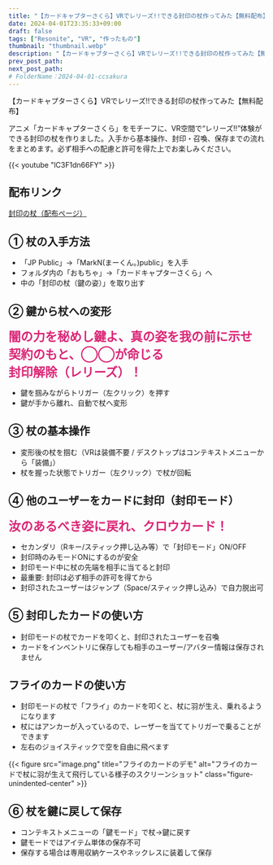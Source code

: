 ```yaml
---
title: "【カードキャプターさくら】VRでレリーズ!!できる封印の杖作ってみた【無料配布】"
date: 2024-04-01T23:35:33+09:00
draft: false
tags: ["Resonite", "VR", "作ったもの"]
thumbnail: "thumbnail.webp"
description: "【カードキャプターさくら】VRでレリーズ!!できる封印の杖作ってみた【無料配布】"
prev_post_path:
next_post_path:
# FolderName：2024-04-01-ccsakura
---
```


【カードキャプターさくら】VRでレリーズ!!できる封印の杖作ってみた【無料配布】

アニメ「カードキャプターさくら」をモチーフに、VR空間で“レリーズ!!”体験ができる封印の杖を作りました。入手から基本操作、封印・召喚、保存までの流れをまとめます。必ず相手への配慮と許可を得た上でお楽しみください。

{{< youtube "lC3F1dn66FY" >}}

## 配布リンク

<a href="https://uni-pocket.com/ja/items/5bb56b3c-b7b5-44d9-9f57-c8139712781a" class="dynamic-link-card"></a>
    <noscript>
        <p><a href="https://uni-pocket.com/ja/items/5bb56b3c-b7b5-44d9-9f57-c8139712781a">封印の杖（配布ページ）</a></p>
    </noscript>

## ① 杖の入手方法
- 「JP Public」→「MarkN(まーくん。)public」を入手
- フォルダ内の「おもちゃ」→「カードキャプターさくら」へ
- 中の「封印の杖（鍵の姿）」を取り出す

## ② 鍵から杖への変形
<div class="my-3 p-3 rounded-md text-center" style="color:#db2777; font-weight:700; font-size:1.5rem;">
闇の力を秘めし鍵よ、真の姿を我の前に示せ<br>契約のもと、◯◯が命じる<br>封印解除（レリーズ）！
</div>

- 鍵を掴みながらトリガー（左クリック）を押す
- 鍵が手から離れ、自動で杖へ変形

## ③ 杖の基本操作
- 変形後の杖を掴む（VRは装備不要 / デスクトップはコンテキストメニューから「装備」）
- 杖を握った状態でトリガー（左クリック）で杖が回転

## ④ 他のユーザーをカードに封印（封印モード）
<div class="my-3 p-3 rounded-md text-center" style="color:#db2777; font-weight:700; font-size:1.5rem;">
汝のあるべき姿に戻れ、クロウカード！
</div>

- セカンダリ（Rキー/スティック押し込み等）で「封印モード」ON/OFF
- 封印時のみモードONにするのが安全
- 封印モード中に杖の先端を相手に当てると封印
- 最重要: 封印は必ず相手の許可を得てから
- 封印されたユーザーはジャンプ（Space/スティック押し込み）で自力脱出可

## ⑤ 封印したカードの使い方
- 封印モードの杖でカードを叩くと、封印されたユーザーを召喚
- カードをインベントリに保存しても相手のユーザー/アバター情報は保存されません

## フライのカードの使い方
- 封印モードの杖で「フライ」のカードを叩くと、杖に羽が生え、乗れるようになります
- 杖にはアンカーが入っているので、レーザーを当ててトリガーで乗ることができます
- 左右のジョイスティックで空を自由に飛べます

{{< figure src="image.png" title="フライのカードのデモ" alt="フライのカードで杖に羽が生えて飛行している様子のスクリーンショット" class="figure-unindented-center" >}}

## ⑥ 杖を鍵に戻して保存
- コンテキストメニューの「鍵モード」で杖→鍵に戻す
- 鍵モードではアイテム単体の保存不可
- 保存する場合は専用収納ケースやネックレスに装着して保存

